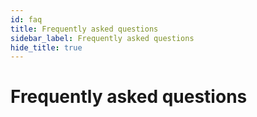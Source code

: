 ```yaml
---
id: faq
title: Frequently asked questions
sidebar_label: Frequently asked questions
hide_title: true
---
```


# Frequently asked questions